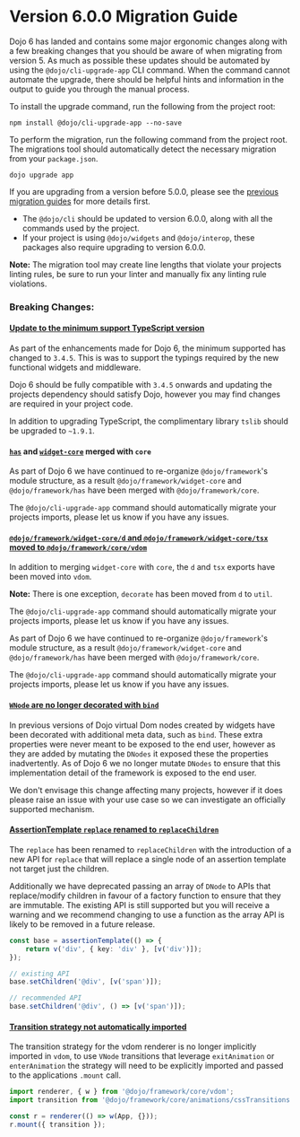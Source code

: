 # Version 6.0.0 Migration Guide

Dojo 6 has landed and contains some major ergonomic changes along with a few breaking changes that you should be aware of when migrating from version 5. As much as possible these updates should be automated by using the `@dojo/cli-upgrade-app` CLI command. When the command cannot automate the upgrade, there should be helpful hints and information in the output to guide you through the manual process.

To install the upgrade command, run the following from the project root:

```
npm install @dojo/cli-upgrade-app --no-save
```

To perform the migration, run the following command from the project root. The migrations tool should automatically detect the necessary migration from your `package.json`.

```
dojo upgrade app
```

If you are upgrading from a version before 5.0.0, please see the [previous migration guides](./V5-Migration-Guide) for more details first.

-   The `@dojo/cli` should be updated to version 6.0.0, along with all the commands used by the project.
-   If your project is using `@dojo/widgets` and `@dojo/interop`, these packages also require upgrading to version 6.0.0.

**Note:** The migration tool may create line lengths that violate your projects linting rules, be sure to run your linter and manually fix any linting rule violations.

### Breaking Changes:

#### [Update to the minimum support TypeScript version](https://github.com/dojo/framework/pull/331)

As part of the enhancements made for Dojo 6, the minimum supported has changed to `3.4.5`. This is was to support the typings required by the new functional widgets and middleware.

Dojo 6 should be fully compatible with `3.4.5` onwards and updating the projects dependency should satisfy Dojo, however you may find changes are required in your project code.

In addition to upgrading TypeScript, the complimentary library `tslib` should be upgraded to `~1.9.1`.

#### [`has`](https://github.com/dojo/framework/pull/361) and [`widget-core`](https://github.com/dojo/framework/pull/306) merged with `core`

As part of Dojo 6 we have continued to re-organize `@dojo/framework`'s module structure, as a result `@dojo/framework/widget-core` and `@dojo/framework/has` have been merged with `@dojo/framework/core`.

The `@dojo/cli-upgrade-app` command should automatically migrate your projects imports, please let us know if you have any issues.

#### [`@dojo/framework/widget-core/d` and `@dojo/framework/widget-core/tsx` moved to `@dojo/framework/core/vdom`](https://github.com/dojo/framework/pull/360)

In addition to merging `widget-core` with `core`, the `d` and `tsx` exports have been moved into `vdom`.

**Note:** There is one exception, `decorate` has been moved from `d` to `util`.

The `@dojo/cli-upgrade-app` command should automatically migrate your projects imports, please let us know if you have any issues.

As part of Dojo 6 we have continued to re-organize `@dojo/framework`'s module structure, as a result `@dojo/framework/widget-core` and `@dojo/framework/has` have been merged with `@dojo/framework/core`.

The `@dojo/cli-upgrade-app` command should automatically migrate your projects imports, please let us know if you have any issues.

#### [`WNode` are no longer decorated with `bind`](https://github.com/dojo/framework/pull/290)

In previous versions of Dojo virtual Dom nodes created by widgets have been decorated with additional meta data, such as `bind`. These extra properties were never meant to be exposed to the end user, however as they are added by mutating the `DNodes` it exposed these the properties inadvertently. As of Dojo 6 we no longer mutate `DNodes` to ensure that this implementation detail of the framework is exposed to the end user.

We don't envisage this change affecting many projects, however if it does please raise an issue with your use case so we can investigate an officially supported mechanism.

#### [AssertionTemplate `replace` renamed to `replaceChildren`](https://github.com/dojo/framework/pull/412)

The `replace` has been renamed to `replaceChildren` with the introduction of a new API for `replace` that will replace a single node of an assertion template not target just the children.

Additionally we have deprecated passing an array of `DNode` to APIs that replace/modify children in favour of a factory function to ensure that they are immutable. The existing API is still supported but you will receive a warning and we recommend changing to use a function as the array API is likely to be removed in a future release.

```ts
const base = assertionTemplate(() => {
	return v('div', { key: 'div' }, [v('div')]);
});

// existing API
base.setChildren('@div', [v('span')]);

// recommended API
base.setChildren('@div', () => [v('span')]);
```

#### [Transition strategy not automatically imported](https://github.com/dojo/framework/pull/418)

The transition strategy for the vdom renderer is no longer implicitly imported in `vdom`, to use `VNode` transitions that leverage `exitAnimation` or `enterAnimation` the strategy will need to be explicitly imported and passed to the applications `.mount` call.

```ts
import renderer, { w } from '@dojo/framework/core/vdom';
import transition from '@dojo/framework/core/animations/cssTransitions';

const r = renderer(() => w(App, {}));
r.mount({ transition });
```
